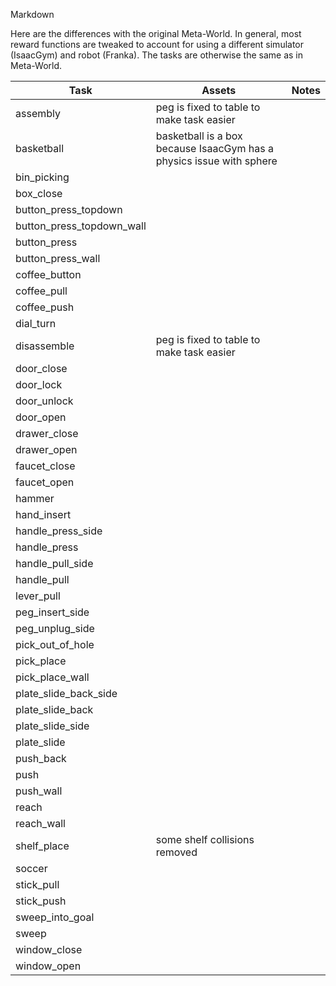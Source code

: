 Markdown

Here are the differences with the original Meta-World. In general, most reward functions are tweaked to account for using a different simulator (IsaacGym) and robot (Franka). The tasks are otherwise the same as in Meta-World.

| Task | Assets | Notes |
|---|---| --- |
| assembly | peg is fixed to table to make task easier|
| basketball | basketball is a box because IsaacGym has a physics issue with sphere|
| bin_picking | |
| box_close | |
| button_press_topdown | |
| button_press_topdown_wall | |
| button_press | |
| button_press_wall | |
| coffee_button | |
| coffee_pull | |
| coffee_push | |
| dial_turn | |
| disassemble | peg is fixed to table to make task easier |
| door_close | |
| door_lock | |
| door_unlock | |
| door_open | |
| drawer_close | |
| drawer_open | |
| faucet_close | |
| faucet_open | |
| hammer | |
| hand_insert | |
| handle_press_side | |
| handle_press | |
| handle_pull_side | |
| handle_pull | |
| lever_pull | |
| peg_insert_side | |
| peg_unplug_side | |
| pick_out_of_hole | |
| pick_place | |
| pick_place_wall | |
| plate_slide_back_side | |
| plate_slide_back | |
| plate_slide_side | |
| plate_slide | |
| push_back | |
| push | |
| push_wall | |
| reach | |
| reach_wall | |
| shelf_place | some shelf collisions removed |
| soccer | |
| stick_pull | | |
| stick_push | | |
| sweep_into_goal | | |
| sweep | |
| window_close | |
| window_open | |